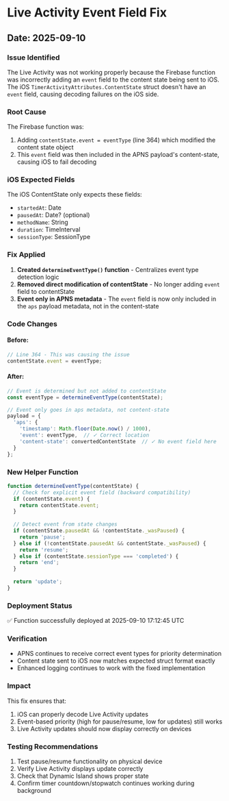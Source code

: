 # Live Activity Event Field Fix

## Date: 2025-09-10

### Issue Identified
The Live Activity was not working properly because the Firebase function was incorrectly adding an `event` field to the content state being sent to iOS. The iOS `TimerActivityAttributes.ContentState` struct doesn't have an `event` field, causing decoding failures on the iOS side.

### Root Cause
The Firebase function was:
1. Adding `contentState.event = eventType` (line 364) which modified the content state object
2. This `event` field was then included in the APNS payload's content-state, causing iOS to fail decoding

### iOS Expected Fields
The iOS ContentState only expects these fields:
- `startedAt`: Date
- `pausedAt`: Date? (optional)
- `methodName`: String
- `duration`: TimeInterval
- `sessionType`: SessionType

### Fix Applied
1. **Created `determineEventType()` function** - Centralizes event type detection logic
2. **Removed direct modification of contentState** - No longer adding `event` field to contentState
3. **Event only in APNS metadata** - The `event` field is now only included in the `aps` payload metadata, not in the content-state

### Code Changes

#### Before:
```javascript
// Line 364 - This was causing the issue
contentState.event = eventType;
```

#### After:
```javascript
// Event is determined but not added to contentState
const eventType = determineEventType(contentState);

// Event only goes in aps metadata, not content-state
payload = {
  'aps': {
    'timestamp': Math.floor(Date.now() / 1000),
    'event': eventType,  // ✓ Correct location
    'content-state': convertedContentState  // ✓ No event field here
  }
};
```

### New Helper Function
```javascript
function determineEventType(contentState) {
  // Check for explicit event field (backward compatibility)
  if (contentState.event) {
    return contentState.event;
  }
  
  // Detect event from state changes
  if (contentState.pausedAt && !contentState._wasPaused) {
    return 'pause';
  } else if (!contentState.pausedAt && contentState._wasPaused) {
    return 'resume';
  } else if (contentState.sessionType === 'completed') {
    return 'end';
  }
  
  return 'update';
}
```

### Deployment Status
✅ Function successfully deployed at 2025-09-10 17:12:45 UTC

### Verification
- APNS continues to receive correct event types for priority determination
- Content state sent to iOS now matches expected struct format exactly
- Enhanced logging continues to work with the fixed implementation

### Impact
This fix ensures that:
1. iOS can properly decode Live Activity updates
2. Event-based priority (high for pause/resume, low for updates) still works
3. Live Activity updates should now display correctly on devices

### Testing Recommendations
1. Test pause/resume functionality on physical device
2. Verify Live Activity displays update correctly
3. Check that Dynamic Island shows proper state
4. Confirm timer countdown/stopwatch continues working during background
